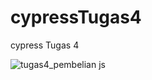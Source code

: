 # cypressTugas4
cypress Tugas 4

![tugas4_pembelian js](https://user-images.githubusercontent.com/67237903/131354597-15ac5c45-993a-4279-a37d-7f7d103595bf.gif)
